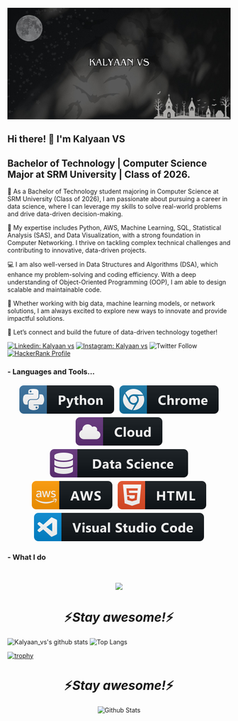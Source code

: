 ![image alt](https://github.com/Kalyaan-vs/kalyaan-vs/blob/4edc9d883da0a8a1cd15fdd62f6259453782b2b1/github.jpg) 

## Hi there! 👋 I'm Kalyaan VS
## Bachelor of Technology | Computer Science Major at SRM University | Class of 2026.

🚀 As a Bachelor of Technology student majoring in Computer Science at SRM University (Class of 2026), I am passionate about pursuing a career in data science, where I can leverage my skills to solve real-world problems and drive data-driven decision-making.

🧠 My expertise includes Python, AWS, Machine Learning, SQL, Statistical Analysis (SAS), and Data Visualization, with a strong foundation in Computer Networking. I thrive on tackling complex technical challenges and contributing to innovative, data-driven projects.

💻 I am also well-versed in Data Structures and Algorithms (DSA), which enhance my problem-solving and coding efficiency. With a deep understanding of Object-Oriented Programming (OOP), I am able to design scalable and maintainable code.

🔐 Whether working with big data, machine learning models, or network solutions, I am always excited to explore new ways to innovate and provide impactful solutions.

🌟 Let’s connect and build the future of data-driven technology together!

[![Linkedin: Kalyaan vs](https://img.shields.io/badge/-Kalyaan_vs-blue?style=flat-square&logo=Linkedin&logoColor=white&link=https://www.linkedin.com/in/kalyaan-vs/)](https://www.linkedin.com/in/kalyaan-vs/)
[![Instagram: Kalyaan vs](https://img.shields.io/badge/-Kalyaan._vs-c13584?style=flat-square&logo=Instagram&logoColor=white&link=https://www.instagram.com/kalyaan._vs/)](https://www.instagram.com/kalyaan._vs/)
![Twitter Follow](https://img.shields.io/twitter/follow/Kalyaan_vs?style=social) 
[![HackerRank Profile](https://img.shields.io/badge/HackerRank-Kv5286-blue?style=social&logo=hackerrank)](https://www.hackerrank.com/profile/kv5286)


### - Languages and Tools...

<p align="center">
  <!-- For more icons please follow  https://github.com/MikeCodesDotNET/ColoredBadges -->
  <img src="https://raw.githubusercontent.com/8bithemant/8bithemant/master/svg/dev/languages/python.svg" alt="python" style="vertical-align:top; margin:4px">
  <img src="https://raw.githubusercontent.com/8bithemant/8bithemant/master/svg/dev/misc/chrome.svg" alt="chrome" style="vertical-align:top; margin:4px">
  <img src="https://raw.githubusercontent.com/8bithemant/8bithemant/master/svg/dev/misc/cloud.svg" alt="cloud" style="vertical-align:top; margin:4px">
  <img src="https://raw.githubusercontent.com/8bithemant/8bithemant/master/svg/dev/misc/datascience.svg" alt="datascience" style="vertical-align:top; margin:4px">
  <img src="https://raw.githubusercontent.com/8bithemant/8bithemant/master/svg/dev/services/aws.svg" alt="aws" style="vertical-align:top; margin:4px">
  <img src="https://raw.githubusercontent.com/8bithemant/8bithemant/master/svg/dev/languages/html.svg" alt="html" style="vertical-align:top; margin:4px">    
  <img src="https://raw.githubusercontent.com/8bithemant/8bithemant/master/svg/dev/tools/visualstudio_code.svg" alt="vscode" style="vertical-align:top; margin:4px">
</p>



### - What I do

<br />

<p align="center">
   <img src="https://media.giphy.com/media/ua7vVw9awZKWwLSYpW/giphy.gif" />
</p>

<h1 align='center'>⚡️<i>Stay awesome!</i>⚡️</h1>
  


  

![Kalyaan_vs's github stats](https://github-readme-stats.vercel.app/api?username=Kalyaan-vs&show_icons=true&hide_border=true&theme=dark)
![Top Langs](https://github-readme-stats.vercel.app/api/top-langs/?username=Kalyaan-vs&layout=compact&theme=dark&hide_border=true)

[![trophy](https://github-profile-trophy.vercel.app/?username=Kalyaan-vs)](https://github.com/Kalyaan-vs/github-profile-trophy)


<h1 align='center'>⚡️<i>Stay awesome!</i>⚡️</h1>
<p align="center">
        <img src="https://raw.githubusercontent.com/mayhemantt/mayhemantt/Update/svg/Bottom.svg" alt="Github Stats" />
</p>
